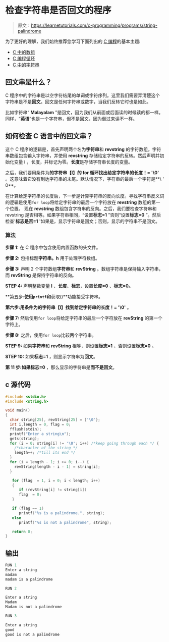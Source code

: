 # 检查字符串是否回文的程序

> 原文：<https://learnetutorials.com/c-programming/programs/string-palindrome>

为了更好的理解，我们始终推荐您学习下面列出的 [C 编程](../ "C programming")的基本主题:

*   [C 中的数组](../../c-programming/array)
*   [C 编程循环](../../c-programming/loops "C programming loops")
*   [C 中的字符串](../../c-programming/strings)

## 回文串是什么？

C 程序中的字符串是以空字符结尾的单词或字符序列。这里我们需要弄清楚这个字符串是不是**回文**。回文是任何字符串或数字，当我们反转它时也是如此。

比如字符串“ **Malayalam** ”是回文，因为我们从前面或后面读的时候读的都一样。同样，“**英语**”也是一个字符串，但不是回文，因为倒过来读不一样。

## 如何检查 C 语言中的回文串？

这个 C 程序的逻辑是，首先声明两个名为**字符串**和 **revstring** 的字符数组。字符串数组包含输入字符串，并使用 **revstring** 存储给定字符串的反转。然后声明并初始化变量 **i** ，长度，并标记为零。**长度**是存储字符串长度的变量。

之后，我们要用条件为**的字符串【I】的 for 循环找出给定字符串的长度！= '\0'** 。这意味着它没有到达字符串的末尾。默认情况下，字符串的最后一个字符是**\ ' 0**。

在计算给定字符串的长度后，下一步是计算字符串的反向长度。寻找字符串反义词的逻辑是使用`for loop`将给定字符串的最后一个字符放在 **revstring** 数组的第一个位置。
现在 **revstring** 数组包含字符串的反向。之后，我们要检查字符串和 revstring 是否相等。如果字符串相同，“设置**标志=1** ”否则“设置**标志=0** ”。然后检查'**标志是否=1** '如果是，显示字符串是回文；否则，显示的字符串不是回文。

### 算法

**步骤 1:** 在 C 程序中包含使用内置函数的头文件。

**步骤 2:** 包括标题**字符串。h** 用于处理字符数组。

**步骤 3:** 声明 2 个字符数组**字符串**和 **revString** 。数组字符串是保持输入字符串，而 **revString** 是保持字符串的反向。

**STEP 4:** 声明整数变量 **I** 、**长度**、**标志**，设置**长度=0** 、**标志=0。**

**第五步:**使用`printf`和**获取()**功能接受字符串。

**第六步:**用条件为**的字符串【I】找到给定字符串的长度！= '\0'** 。

**步骤 7:** 然后使用`for loop`将给定字符串的最后一个字符放在 **revString** 的第一个字符上。

**步骤 8:** 之后，使用`for loop`比较两个字符串。

**STEP 9:** 如果**字符串**和 **revString** 相等，则设置**标志=1** ，否则设置**标志=0** 。

**STEP 10:** 如果**标志=1** ，则显示字符串为**回文**。

**第 11 步:**如果**标志=0** ，那么显示的字符串是**而不是回文**。

## c 源代码

```c
#include <stdio.h>
#include <string.h>

void main()
{
  char string[25], revString[25] = {'\0'};
  int i,length = 0, flag = 0;
  fflush(stdin);
  printf("Enter a string\n");
  gets(string);
  for (i = 0; string[i] != '\0'; i++) /*keep going through each */ {
    /*character of the string */
    length++; /*till its end */
  }
  for (i = length - 1; i >= 0; i--) {
    revString[length - i - 1] = string[i];
  }

   for (flag  = 1, i = 0; i < length; i++)
   {
      if (revString[i] != string[i])
      flag  = 0;
   }

   if (flag == 1)
      printf("%s is a palindrome.", string);
   else
      printf("%s is not a palindrome", string);

   return 0;
} 

```

## 输出

```c
RUN 1
Enter a string
madam
madam is a palindrome

RUN 2

Enter a string
Madam
Madam is not a palindrome

RUN 3

Enter a string
good
good is not a palindrome
```